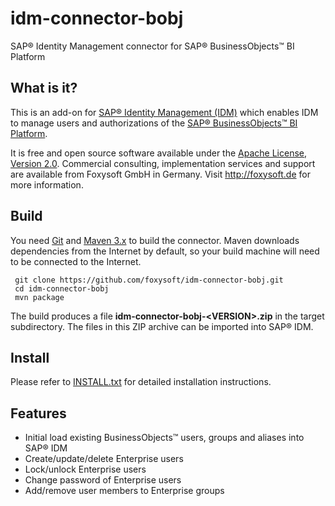 # idm-connector-bobj
SAP&reg; Identity Management connector for SAP&reg; BusinessObjects&trade; BI Platform
## What is it?
This is an add-on for [SAP&reg; Identity Management (IDM)](http://go.sap.com/product/technology-platform/identity-management.html) which enables IDM to manage users and authorizations of the [SAP&reg; BusinessObjects&trade; BI Platform](http://go.sap.com/germany/product/analytics/bi-platform.html).

It is free and open source software available under the [Apache License, Version 2.0](https://www.apache.org/licenses/LICENSE-2.0.txt). Commercial consulting, implementation services and support are available from Foxysoft GmbH in Germany. Visit http://foxysoft.de for more information.
## Build
You need [Git](https://git-scm.com/) and [Maven 3.x](https://maven.apache.org/) to build the connector. Maven downloads dependencies from the Internet by default, so your build machine will need to be connected to the Internet.

     git clone https://github.com/foxysoft/idm-connector-bobj.git
     cd idm-connector-bobj
     mvn package
     
The build produces a file **idm-connector-bobj-&lt;VERSION&gt;.zip**  in the target subdirectory. The files in this ZIP archive can be imported into SAP&reg; IDM.
## Install
Please refer to [INSTALL.txt](INSTALL.md) for detailed installation instructions.
## Features
* Initial load existing BusinessObjects&trade; users, groups and aliases into SAP&reg; IDM
* Create/update/delete Enterprise users
* Lock/unlock Enterprise users
* Change password of Enterprise users
* Add/remove user members to Enterprise groups
